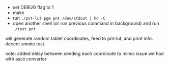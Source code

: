 - set DEBUG flag to 1
- make
- run `./pnt-lut pgm pnt /dev/stdout | hd -C`
- open another shell (or run previous command in background) and run `./test
  pnt`

will generate random tablet coordinates, feed to pnt-lut, and print info.
decent smoke test.

note: added delay between sending each coordinate to mimic issue we had with
ascii converter
